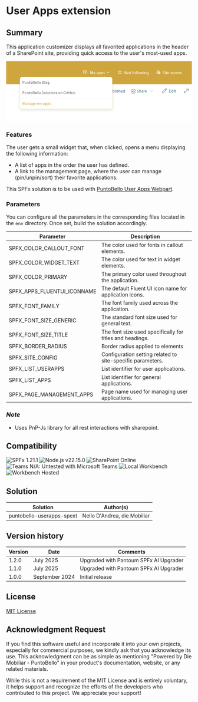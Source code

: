 # User Apps extension

## Summary
This application customizer displays all favorited applications in the header of a SharePoint site, providing quick access to the user's most-used apps.  

![User Apps Extension](../assets/myapps-header-extention.png)

### Features
The user gets a small widget that, when clicked, opens a menu displaying the following information:
- A list of apps in the order the user has defined.
- A link to the management page, where the user can manage (pin/unpin/sort) their favorite applications.

This SPFx solution is to be used with [PuntoBello User Apps Webpart](../puntobello-userapps-spwp/README.md).

### Parameters
You can configure all the parameters in the corresponding files located in the `env` directory. Once set, build the solution accordingly.

| Parameter                              | Description                                                              |
|----------------------------------------|--------------------------------------------------------------------------|
| SPFX_COLOR_CALLOUT_FONT                | The color used for fonts in callout elements.                             |
| SPFX_COLOR_WIDGET_TEXT                 | The color used for text in widget elements.                               |
| SPFX_COLOR_PRIMARY                     | The primary color used throughout the application.                       |
| SPFX_APPS_FLUENTUI_ICONNAME            | The default Fluent UI icon name for application icons.                   |
| SPFX_FONT_FAMILY                       | The font family used across the application.                             |
| SPFX_FONT_SIZE_GENERIC                 | The standard font size used for general text.                            |
| SPFX_FONT_SIZE_TITLE                   | The font size used specifically for titles and headings.                 |
| SPFX_BORDER_RADIUS                     | Border radius applied to elements                                        |
| SPFX_SITE_CONFIG                       | Configuration setting related to site-specific parameters.               |
| SPFX_LIST_USERAPPS                     | List identifier for user applications.                                   |
| SPFX_LIST_APPS                         | List identifier for general applications.                                |
| SPFX_PAGE_MANAGEMENT_APPS              | Page name used for managing user applications.                           |


### _Note_
* Uses PnP-Js library for all rest interactions with sharepoint.

## Compatibility
![SPFx 1.21.1](https://img.shields.io/badge/SPFx-1.21.1-green.svg)
![Node.js v22.15.0](https://img.shields.io/badge/Node.js-%20v22.15.0-green.svg)
![SharePoint Online](https://img.shields.io/badge/SharePoint-Online-green.svg)
![Teams N/A: Untested with Microsoft Teams](https://img.shields.io/badge/Teams-N%2FA-lightgrey.svg "Untested with Microsoft Teams") 
![Local Workbench](https://img.shields.io/badge/Workbench-Local-red.svg)
![Workbench Hosted](https://img.shields.io/badge/Workbench-Hosted-red.svg)

## Solution

Solution|Author(s)
--------|---------
puntobello-userapps-spext | Nello D'Andrea, die Mobiliar

## Version history

Version|Date|Comments
-------|----|--------
1.2.0   | July 2025 | Upgraded with Pantoum SPFx AI Upgrader
1.1.0   | July 2025 | Upgraded with Pantoum SPFx AI Upgrader
1.0.0|September 2024|Initial release

## License
[MIT License](../LICENSE.md)

## Acknowledgment Request

If you find this software useful and incorporate it into your own projects, especially for commercial purposes, we kindly ask that you acknowledge its use. This acknowledgment can be as simple as mentioning "Powered by Die Mobiliar - PuntoBello" in your product's documentation, website, or any related materials.

While this is not a requirement of the MIT License and is entirely voluntary, it helps support and recognize the efforts of the developers who contributed to this project. We appreciate your support!